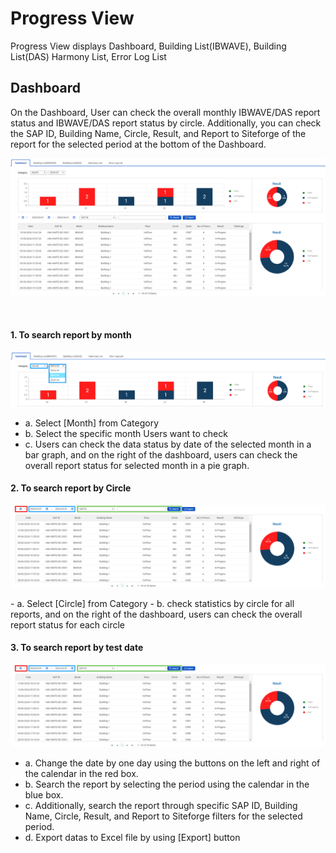 # Progress View 

Progress View displays Dashboard, Building List(IBWAVE), Building List(DAS) Harmony List, Error Log List 

## Dashboard
On the Dashboard, User can check the overall monthly IBWAVE/DAS report status and IBWAVE/DAS report status by circle. Additionally, you can check the SAP ID, Building Name, Circle, Result, and Report to Siteforge of the report for the selected period at the bottom of the Dashboard.



<p align="center">
  <img src="https://github.com/Innowireless-SE/5G_Vuze_Inbuilding_User_Manual/blob/master/docs/images/ProgressView/2-1-1.png?raw=true">
</p>

<br>



#### 1. To search report by month

 <p align="center">
  <img src="https://github.com/Innowireless-SE/5G_Vuze_Inbuilding_User_Manual/blob/master/docs/images/ProgressView/2-1-2.png?raw=true">
</p>

- a.	Select [Month] from Category
- b.	Select the specific month Users want to check
- c.	Users can check the data status by date of the selected month in a bar graph, and on the right of the dashboard,
      users can check the overall report status for selected month in a pie graph.

#### 2. To search report by Circle 

<p align="center">
  <img src="https://github.com/Innowireless-SE/5G_Vuze_Inbuilding_User_Manual/blob/master/docs/images/ProgressView/2-1-4.png?raw=true">
</p>
- a.	Select [Circle] from Category
- b.	check statistics by circle for all reports, and on the right of the dashboard, users can check the overall report status for each circle

#### 3. To search report by test date
<p align="center">
  <img src="https://github.com/Innowireless-SE/5G_Vuze_Inbuilding_User_Manual/blob/master/docs/images/ProgressView/2-1-4.png?raw=true">
</p>

- a.	Change the date by one day using the buttons on the left and right of the calendar in the red box.
- b.	Search the report by selecting the period using the calendar in the blue box.
- c.	Additionally, search the report through specific SAP ID, Building Name, Circle, Result, and Report to Siteforge filters for the selected period.
- d.	Export datas to Excel file by using [Export] button

